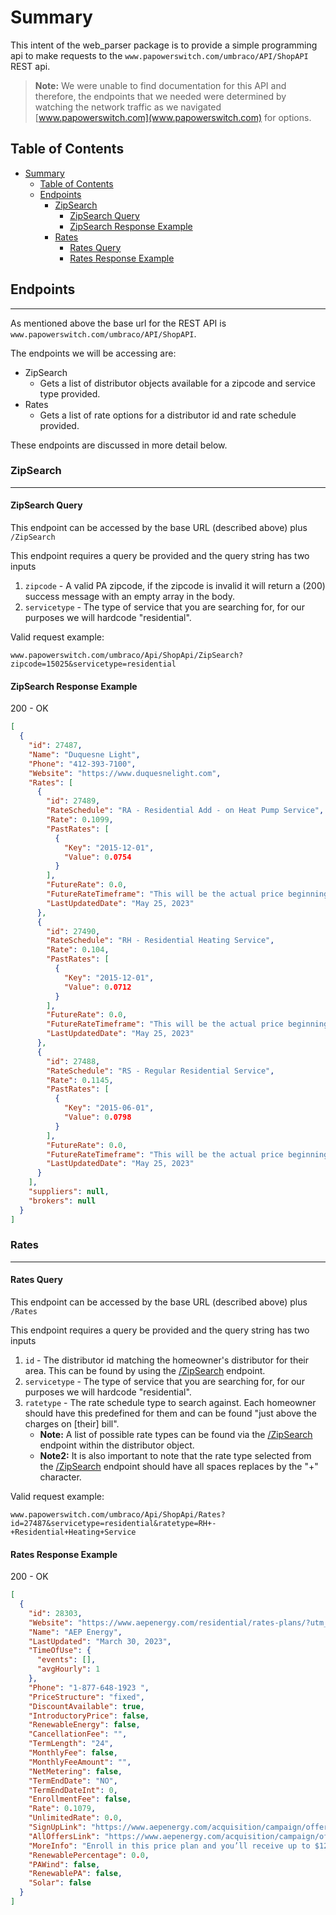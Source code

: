 # Summary

This intent of the web_parser package is to provide a simple programming api to make requests to the `www.papowerswitch.com/umbraco/API/ShopAPI` REST api.

> **Note:** We were unable to find documentation for this API and therefore, the endpoints that we needed were determined by watching the network traffic as we navigated [www.papowerswitch.com](www.papowerswitch.com) for options.

## Table of Contents

- [Summary](#summary)
  - [Table of Contents](#table-of-contents)
  - [Endpoints](#endpoints)
    - [ZipSearch](#zipsearch)
      - [ZipSearch Query](#zipsearch-query)
      - [ZipSearch Response Example](#zipsearch-response-example)
    - [Rates](#rates)
      - [Rates Query](#rates-query)
      - [Rates Response Example](#rates-response-example)

## Endpoints

---

As mentioned above the base url for the REST API is `www.papowerswitch.com/umbraco/API/ShopAPI`.

The endpoints we will be accessing are:

- ZipSearch
  - Gets a list of distributor objects available for a zipcode and service type provided.
- Rates
  - Gets a list of rate options for a distributor id and rate schedule provided.

These endpoints are discussed in more detail below.

### ZipSearch

---

#### ZipSearch Query

This endpoint can be accessed by the base URL (described above) plus `/ZipSearch`

This endpoint requires a query be provided and the query string has two inputs

1. `zipcode` - A valid PA zipcode, if the zipcode is invalid it will return a (200) success message with an empty array in the body.
2. `servicetype` - The type of service that you are searching for, for our purposes we will hardcode "residential".

Valid request example:

```url
www.papowerswitch.com/umbraco/Api/ShopApi/ZipSearch?zipcode=15025&servicetype=residential
```

#### ZipSearch Response Example

200 - OK

```json
[
  {
    "id": 27487,
    "Name": "Duquesne Light",
    "Phone": "412-393-7100",
    "Website": "https://www.duquesnelight.com",
    "Rates": [
      {
        "id": 27489,
        "RateSchedule": "RA - Residential Add - on Heat Pump Service",
        "Rate": 0.1099,
        "PastRates": [
          {
            "Key": "2015-12-01",
            "Value": 0.0754
          }
        ],
        "FutureRate": 0.0,
        "FutureRateTimeframe": "This will be the actual price beginning December 01, 2023",
        "LastUpdatedDate": "May 25, 2023"
      },
      {
        "id": 27490,
        "RateSchedule": "RH - Residential Heating Service",
        "Rate": 0.104,
        "PastRates": [
          {
            "Key": "2015-12-01",
            "Value": 0.0712
          }
        ],
        "FutureRate": 0.0,
        "FutureRateTimeframe": "This will be the actual price beginning December 01, 2023",
        "LastUpdatedDate": "May 25, 2023"
      },
      {
        "id": 27488,
        "RateSchedule": "RS - Regular Residential Service",
        "Rate": 0.1145,
        "PastRates": [
          {
            "Key": "2015-06-01",
            "Value": 0.0798
          }
        ],
        "FutureRate": 0.0,
        "FutureRateTimeframe": "This will be the actual price beginning December 01, 2023",
        "LastUpdatedDate": "May 25, 2023"
      }
    ],
    "suppliers": null,
    "brokers": null
  }
]
```

### Rates

---

#### Rates Query

This endpoint can be accessed by the base URL (described above) plus `/Rates`

This endpoint requires a query be provided and the query string has two inputs

1. `id` - The distributor id matching the homeowner's distributor for their area. This can be found by using the [/ZipSearch](#zipsearch) endpoint.
2. `servicetype` - The type of service that you are searching for, for our purposes we will hardcode "residential".
3. `ratetype` - The rate schedule type to search against. Each homeowner should have this predefined for them and can be found "just above the charges on [their] bill".
   - **Note:** A list of possible rate types can be found via the [/ZipSearch](#zipsearch) endpoint within the distributor object.
   - **Note2:** It is also important to note that the rate type selected from the [/ZipSearch](#zipsearch) endpoint should have all spaces replaces by the "+" character.

Valid request example:

```url
www.papowerswitch.com/umbraco/Api/ShopApi/Rates?id=27487&servicetype=residential&ratetype=RH+-+Residential+Heating+Service
```

#### Rates Response Example

200 - OK

```json
[
  {
    "id": 28303,
    "Website": "https://www.aepenergy.com/residential/rates-plans/?utm_source=papower&utm_medium=shopping&utm_campaign=logo",
    "Name": "AEP Energy",
    "LastUpdated": "March 30, 2023",
    "TimeOfUse": {
      "events": [],
      "avgHourly": 1
    },
    "Phone": "1-877-648-1923 ",
    "PriceStructure": "fixed",
    "DiscountAvailable": true,
    "IntroductoryPrice": false,
    "RenewableEnergy": false,
    "CancellationFee": "",
    "TermLength": "24",
    "MonthlyFee": false,
    "MonthlyFeeAmount": "",
    "NetMetering": false,
    "TermEndDate": "NO",
    "TermEndDateInt": 0,
    "EnrollmentFee": false,
    "Rate": 0.1079,
    "UnlimitedRate": 0.0,
    "SignUpLink": "https://www.aepenergy.com/acquisition/campaign/offers/?cc=papower-duq&utm_source=papower&utm_medium=shopping&utm_campaign=duq_24",
    "AllOffersLink": "https://www.aepenergy.com/acquisition/campaign/offers/?cc=papower-duq&utm_source=papower&utm_medium=shopping&utm_campaign=duq_24",
    "MoreInfo": "Enroll in this price plan and you’ll receive up to $120 Reward Dollars to use in AEP Energy Reward Store, our one-stop online marketplace filled with a variety of energy-saving products for your home, available exclusively for AEP Energy customers!  Offer is valid for both new and existing customers. For more information, visit AEPenergyrewardstore.com.",
    "RenewablePercentage": 0.0,
    "PAWind": false,
    "RenewablePA": false,
    "Solar": false
  }
]
```
